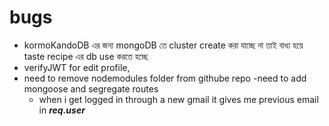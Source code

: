 # bugs

- kormoKandoDB এর জন্য mongoDB তে cluster create করা যাচ্ছে না তাই বাধ্য হয়ে taste recipe এর db use করতে হচ্ছে
- verifyJWT for edit profile,
- need to remove nodemodules folder from githube repo
  -need to add mongoose and segregate routes
  - when i get logged in through a new gmail it gives me previous email in **_req.user_**
